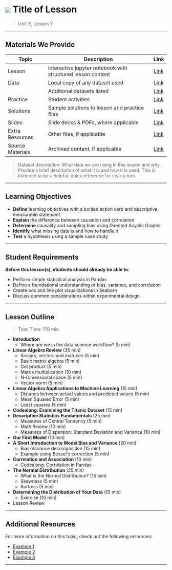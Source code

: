 <!--
Questions? Comments?:
1. Log an issue to this repo to alert us of a problem.
2. Suggest an edit yourself by forking this repo, making edits, and submitting a pull request with your changes back to our master branch.
3. Reach out to the data team on Slack and share your thoughts!
-->

# ![](https://ga-dash.s3.amazonaws.com/production/assets/logo-9f88ae6c9c3871690e33280fcf557f33.png) Title of Lesson

> Unit X, Lesson Y

<!--- Unit and Lesson or sequence information. This template is an instructor-facing description of lesson contents. Students who fork these repos may also be able to view. --->

---

## Materials We Provide
<!--- This section is a table of contents for the lesson. The table structure breaks down typical lesson resources into types, distinguishing between lesson notebooks and other supporting materials. Note that the table below demonstrates the total possible range of materials; most lessons won't require all of the categories below. Also note that every item in the repo should get its own line and link, like the example shown for data. --->

| Topic | Description | Link |
| --- | --- | --- |
| Lesson | Interactive jupyter notebook with structured lesson content | [Link](./xyz)|
| Data | Local copy of any dataset used | [Link](./xyz)|
|      | Additional datasets listed | [Link](./xyz)|
| Practice | Student activities | [Link](./xyz)|
| Solutions | Sample solutions to lesson and practice files | [Link](./xyz)|
| Slides | Slide decks & PDFs, where applicable | [Link](./xyz)|
| Extra Resources | Other files, if applicable | [Link](./xyz) |
| Source Materials | Archived content, if applicable | [Link](./xyz) |

> Dataset description: What data we are using in this lesson and why. Provide a brief description of what it is and how it is used. This is intended to be a helpful, quick reference for instructors.


---

## Learning Objectives
<!--- This section lists the learning objectives of the lesson. For information on how to write clear learning objectives, see: http://ii.library.jhu.edu/2016/07/20/writing-effective-learning-objectives/ --->

- **Define** learning objectives with a bolded action verb and descriptive, measurable statement
- **Explain** the difference between causation and correlation
- **Determine** causality and sampling bias using Directed Acyclic Graphs
- **Identify** what missing data is and how to handle it
- **Test** a hypothesis using a sample case study

---

## Student Requirements
<!--- This section explains the relevant prerequisites; in other words, what do students need to know to be able to benefit and perform the tasks required in this lesson? This includes lists of skills or prior learning objectives --->

**Before this lesson(s), students should already be able to**:
- Perform simple statistical analysis in Pandas
- Define a foundational understanding of bias, variance, and correlation
- Create box and line plot visualizations in Seaborn
- Discuss common considerations within experimental design

---

## Lesson Outline

<!--- This section outlines the lesson plan with relevant sections and subsections, providing both the total time required as well as suggestions for timing in each subsection --->

> Total Time: 170 min. 

- **Introduction**
  - Where are we in the data science workflow? (5 min)
- **Linear Algebra Review** (35 min)
	- Scalars, vectors and matrices (5 min)
	- Basic matrix algebra (5 min)
	- Dot product (5 min)
	- Matrix multiplication (10 min)
	- N-Dimensional space (5 min)
	- Vector norm (5 min)
- **Linear Algebra Applications to Machine Learning** (15 min)
	- Distance between actual values and predicted values (5 min)
	- Mean Squared Error (5 min)
	- Least squares (5 min)
- **Codealong: Examining the Titanic Dataset** (15 min)
- **Descriptive Statistics Fundamentals** (25 min)
	- Measures of Central Tendency (5 min)
	- Math Review (10 min)
	- Measures of Dispersion: Standard Deviation and Variance (10 min)
- **Our First Model** (10 min)
- **A Short Introduction to Model Bias and Variance** (20 min)
	- Bias-Variance decomposition (15 min)
	- Example using Bessel's correction (5 min)
- **Correlation and Association** (10 min)
	- Codealong: Correlation in Pandas
- **The Normal Distribution** (25 min)
	- What is the Normal Distribution? (15 min)
	- Skewness (5 min)
	- Kurtosis (5 min)
- **Determining the Distribution of Your Data** (10 min)
	- Exercise (10 min)
- Lesson Review

---

## Additional Resources
<!--- This section lists useful reference materials that can inform, extend, or deepen a student's understanding of the material. While this may seem like a "nice to have" feature, we normally see a range of advanced and remedial students in our classes. Curating these resources allows us to provide targeted materials and suggestions that instructors can use to support different student needs. --->

For more information on this topic, check out the following resources:
- [Example 1](X)
- [Example 2](Y)
- [Example 3](Z)

---


